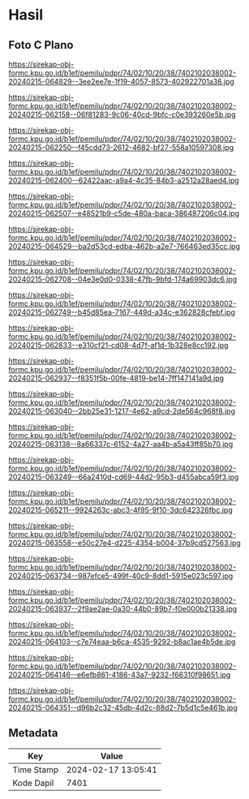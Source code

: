 # Hasil

## Foto C Plano

https://sirekap-obj-formc.kpu.go.id/b1ef/pemilu/pdpr/74/02/10/20/38/7402102038002-20240215-064829--3ee2ee7e-1f19-4057-8573-402922701a36.jpg

https://sirekap-obj-formc.kpu.go.id/b1ef/pemilu/pdpr/74/02/10/20/38/7402102038002-20240215-062158--06f81283-9c06-40cd-9bfc-c0e393260e5b.jpg

https://sirekap-obj-formc.kpu.go.id/b1ef/pemilu/pdpr/74/02/10/20/38/7402102038002-20240215-062250--f45cdd73-2612-4682-bf27-558a10597308.jpg

https://sirekap-obj-formc.kpu.go.id/b1ef/pemilu/pdpr/74/02/10/20/38/7402102038002-20240215-062400--62422aac-a9a4-4c35-84b3-a2512a28aed4.jpg

https://sirekap-obj-formc.kpu.go.id/b1ef/pemilu/pdpr/74/02/10/20/38/7402102038002-20240215-062507--e48521b9-c5de-480a-baca-386487206c04.jpg

https://sirekap-obj-formc.kpu.go.id/b1ef/pemilu/pdpr/74/02/10/20/38/7402102038002-20240215-064529--ba2d53cd-edba-462b-a2e7-766463ed35cc.jpg

https://sirekap-obj-formc.kpu.go.id/b1ef/pemilu/pdpr/74/02/10/20/38/7402102038002-20240215-062708--04e3e0d0-0338-47fb-9bfd-174a69903dc6.jpg

https://sirekap-obj-formc.kpu.go.id/b1ef/pemilu/pdpr/74/02/10/20/38/7402102038002-20240215-062749--b45d85ea-7167-449d-a34c-e362828cfebf.jpg

https://sirekap-obj-formc.kpu.go.id/b1ef/pemilu/pdpr/74/02/10/20/38/7402102038002-20240215-062833--e310cf21-cd08-4d7f-af1d-1b328e8cc192.jpg

https://sirekap-obj-formc.kpu.go.id/b1ef/pemilu/pdpr/74/02/10/20/38/7402102038002-20240215-062937--f8351f5b-00fe-4819-be14-7ff147141a9d.jpg

https://sirekap-obj-formc.kpu.go.id/b1ef/pemilu/pdpr/74/02/10/20/38/7402102038002-20240215-063040--2bb25e31-1217-4e62-a9cd-2de564c968f8.jpg

https://sirekap-obj-formc.kpu.go.id/b1ef/pemilu/pdpr/74/02/10/20/38/7402102038002-20240215-063138--8a66337c-6152-4a27-aa4b-a5a43ff85b70.jpg

https://sirekap-obj-formc.kpu.go.id/b1ef/pemilu/pdpr/74/02/10/20/38/7402102038002-20240215-063249--66a2410d-cd69-44d2-95b3-d455abca59f3.jpg

https://sirekap-obj-formc.kpu.go.id/b1ef/pemilu/pdpr/74/02/10/20/38/7402102038002-20240215-065211--9924263c-abc3-4f95-9f10-3dc642326fbc.jpg

https://sirekap-obj-formc.kpu.go.id/b1ef/pemilu/pdpr/74/02/10/20/38/7402102038002-20240215-063558--e50c27e4-d225-4354-b004-37b9cd527563.jpg

https://sirekap-obj-formc.kpu.go.id/b1ef/pemilu/pdpr/74/02/10/20/38/7402102038002-20240215-063734--987efce5-499f-40c9-8dd1-5915e023c597.jpg

https://sirekap-obj-formc.kpu.go.id/b1ef/pemilu/pdpr/74/02/10/20/38/7402102038002-20240215-063937--2f9ae2ae-0a30-44b0-89b7-f0e000b21338.jpg

https://sirekap-obj-formc.kpu.go.id/b1ef/pemilu/pdpr/74/02/10/20/38/7402102038002-20240215-064103--c7e74eaa-b6ca-4535-9292-b8ac1ae4b5de.jpg

https://sirekap-obj-formc.kpu.go.id/b1ef/pemilu/pdpr/74/02/10/20/38/7402102038002-20240215-064146--e6efb861-4186-43a7-9232-f66310f98651.jpg

https://sirekap-obj-formc.kpu.go.id/b1ef/pemilu/pdpr/74/02/10/20/38/7402102038002-20240215-064351--d96b2c32-45db-4d2c-88d2-7b5d1c5e461b.jpg


## Metadata

| Key        | Value               |
| ---------- | ------------------- |
| Time Stamp | 2024-02-17 13:05:41 |
| Kode Dapil | 7401                |



